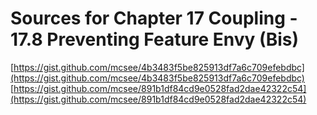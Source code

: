 # Sources for Chapter 17 Coupling - 17.8 Preventing Feature Envy (Bis)

[https://gist.github.com/mcsee/4b3483f5be825913df7a6c709efebdbc](https://gist.github.com/mcsee/4b3483f5be825913df7a6c709efebdbc)
[https://gist.github.com/mcsee/891b1df84cd9e0528fad2dae42322c54](https://gist.github.com/mcsee/891b1df84cd9e0528fad2dae42322c54)